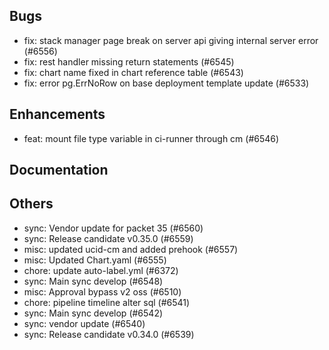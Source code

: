 ## Bugs
- fix: stack manager page break on server api giving internal server error  (#6556)
- fix: rest handler missing return statements (#6545)
- fix: chart name fixed in chart reference table (#6543)
- fix: error pg.ErrNoRow on base deployment template update (#6533)
## Enhancements
- feat: mount file type variable in ci-runner through cm (#6546)
## Documentation
## Others
- sync: Vendor update for packet 35 (#6560)
- sync: Release candidate v0.35.0 (#6559)
- misc: updated ucid-cm and added prehook (#6557)
- misc: Updated Chart.yaml (#6555)
- chore: update auto-label.yml (#6372)
- sync: Main sync develop (#6548)
- misc: Approval bypass v2 oss (#6510)
- chore: pipeline timeline alter sql (#6541)
- sync: Main sync develop (#6542)
- sync: vendor update (#6540)
- sync: Release candidate v0.34.0 (#6539)
